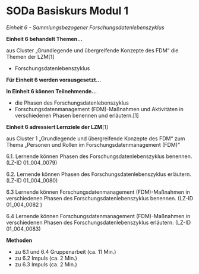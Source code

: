 <!--

author: Canan Hastik  
email:    
version:  v1
language: DE

icon:     https://raw.githubusercontent.com/chastik/Beratung_Dateityp_Bild/refs/heads/main/SODa-Logo_full.svg
link:     https://raw.githubusercontent.com/chastik/Beratung/refs/heads/main/soda.css

comment:  WissKi SODA OERs

-->

# SODa Basiskurs Modul 1 

*Einheit 6 - Sammlungsbezogener Forschungsdatenlebenszyklus*

**Einheit 6 behandelt Themen…**

aus Cluster „Grundlegende und übergreifende Konzepte des FDM“ die Themen der LZM[1]

- Forschungsdatenlebenszyklus

**Für Einheit 6 werden vorausgesetzt…**



**In Einheit 6 können Teilnehmende…**

- die Phasen des Forschungsdatenlebenszyklus 
- Forschungsdatenmanagement (FDM)-Maßnahmen und Aktivitäten in verschiedenen Phasen 
benennen und erläutern.[1]

**Einheit 6 adressiert Lernziele der LZM**[1]

aus Cluster 1 „Grundlegende und übergreifende Konzepte des FDM“ zum Thema „Personen und Rollen im Forschungsdatenmanagement (FDM)“

6.1. Lernende können Phasen des Forschungsdatenlebenszyklus benennen. (LZ-ID 01_004_0079)

6.2. Lernende können Phasen des Forschungsdatenlebenszyklus erläutern. (LZ-ID 01_004_0080)

6.3  Lernende können Forschungsdatenmanagement (FDM)-Maßnahmen in verschiedenen Phasen des Forschungsdatenlebenszyklus benennen. (LZ-ID 01_004_0082	)

6.4  Lernende können Forschungsdatenmanagement (FDM)-Maßnahmen in verschiedenen Phasen des Forschungsdatenlebenszyklus erläutern. (LZ-ID 01_004_0083)

**Methoden**

- zu 6.1 und 6.4 Gruppenarbeit (ca. 11 Min.)
- zu 6.2 Impuls (ca. 2 Min.)
- zu 6.3 Impuls (ca. 2 Min.)



